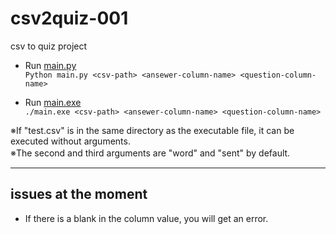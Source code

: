 # csv2quiz-001
csv to quiz project

* Run [main.py](https://github.com/KanoeGitHub/csv2quiz-001/archive/refs/heads/main.zip)  
`Python main.py <csv-path> <ansewer-column-name> <question-column-name>`

* Run [main.exe](https://github.com/KanoeGitHub/csv2quiz-001/releases/tag/v0.1)  
`./main.exe <csv-path> <ansewer-column-name> <question-column-name>`

※If "test.csv" is in the same directory as the executable file, it can be executed without arguments.  
※The second and third arguments are "word" and "sent" by default.　　

---

## issues at the moment

* If there is a blank in the column value, you will get an error.

